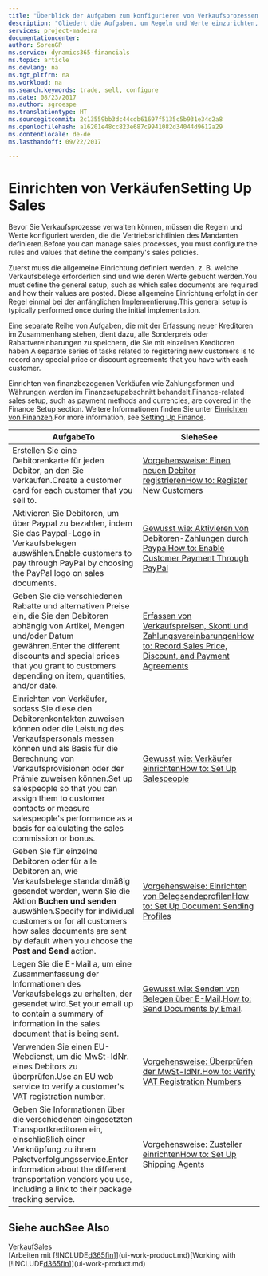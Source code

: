 ```yaml
---
title: "Überblick der Aufgaben zum konfigurieren von Verkaufsprozessen | Microsoft Docs"
description: "Gliedert die Aufgaben, um Regeln und Werte einzurichten, um Ihre Vertriebsrichtlinien und Arbeitsgänge zu definieren."
services: project-madeira
documentationcenter: 
author: SorenGP
ms.service: dynamics365-financials
ms.topic: article
ms.devlang: na
ms.tgt_pltfrm: na
ms.workload: na
ms.search.keywords: trade, sell, configure
ms.date: 08/23/2017
ms.author: sgroespe
ms.translationtype: HT
ms.sourcegitcommit: 2c13559bb3dc44cdb61697f5135c5b931e34d2a8
ms.openlocfilehash: a16201e48cc823e687c9941082d34044d9612a29
ms.contentlocale: de-de
ms.lasthandoff: 09/22/2017

---
```

# <a name="setting-up-sales"></a><span data-ttu-id="b6d89-103">Einrichten von Verkäufen</span><span class="sxs-lookup"><span data-stu-id="b6d89-103">Setting Up Sales</span></span>
<span data-ttu-id="b6d89-104">Bevor Sie Verkaufsprozesse verwalten können, müssen die Regeln und Werte konfiguriert werden, die die Vertriebsrichtlinien des Mandanten definieren.</span><span class="sxs-lookup"><span data-stu-id="b6d89-104">Before you can manage sales processes, you must configure the rules and values that define the company's sales policies.</span></span>

<span data-ttu-id="b6d89-105">Zuerst muss die allgemeine Einrichtung definiert werden, z. B. welche Verkaufsbelege erforderlich sind und wie deren Werte gebucht werden.</span><span class="sxs-lookup"><span data-stu-id="b6d89-105">You must define the general setup, such as which sales documents are required and how their values are posted.</span></span> <span data-ttu-id="b6d89-106">Diese allgemeine Einrichtung erfolgt in der Regel einmal bei der anfänglichen Implementierung.</span><span class="sxs-lookup"><span data-stu-id="b6d89-106">This general setup is typically performed once during the initial implementation.</span></span>

<span data-ttu-id="b6d89-107">Eine separate Reihe von Aufgaben, die mit der Erfassung neuer Kreditoren im Zusammenhang stehen, dient dazu, alle Sonderpreis oder Rabattvereinbarungen zu speichern, die Sie mit einzelnen Kreditoren haben.</span><span class="sxs-lookup"><span data-stu-id="b6d89-107">A separate series of tasks related to registering new customers is to record any special price or discount agreements that you have with each customer.</span></span>

<span data-ttu-id="b6d89-108">Einrichten von finanzbezogenen Verkäufen wie Zahlungsformen und Währungen werden im Finanzsetupabschnitt behandelt.</span><span class="sxs-lookup"><span data-stu-id="b6d89-108">Finance-related sales setup, such as payment methods and currencies, are covered in the Finance Setup section.</span></span> <span data-ttu-id="b6d89-109">Weitere Informationen finden Sie unter [Einrichten von Finanzen](finance-setup-finance.md).</span><span class="sxs-lookup"><span data-stu-id="b6d89-109">For more information, see [Setting Up Finance](finance-setup-finance.md).</span></span>

| <span data-ttu-id="b6d89-110">Aufgabe</span><span class="sxs-lookup"><span data-stu-id="b6d89-110">To</span></span> | <span data-ttu-id="b6d89-111">Siehe</span><span class="sxs-lookup"><span data-stu-id="b6d89-111">See</span></span> |
| --- | --- |
| <span data-ttu-id="b6d89-112">Erstellen Sie eine Debitorenkarte für jeden Debitor, an den Sie verkaufen.</span><span class="sxs-lookup"><span data-stu-id="b6d89-112">Create a customer card for each customer that you sell to.</span></span> |[<span data-ttu-id="b6d89-113">Vorgehensweise: Einen neuen Debitor registrieren</span><span class="sxs-lookup"><span data-stu-id="b6d89-113">How to: Register New Customers</span></span>](sales-how-register-new-customers.md) |
| <span data-ttu-id="b6d89-114">Aktivieren Sie Debitoren, um über Paypal zu bezahlen, indem Sie das Paypal-Logo in Verkaufsbelegen auswählen.</span><span class="sxs-lookup"><span data-stu-id="b6d89-114">Enable customers to pay through PayPal by choosing the PayPal logo on sales documents.</span></span> |[<span data-ttu-id="b6d89-115">Gewusst wie: Aktivieren von Debitoren-Zahlungen durch Paypal</span><span class="sxs-lookup"><span data-stu-id="b6d89-115">How to: Enable Customer Payment Through PayPal</span></span>](sales-how-enable-payment-service-extensions.md) |
| <span data-ttu-id="b6d89-116">Geben Sie die verschiedenen Rabatte und alternativen Preise ein, die Sie den Debitoren abhängig von Artikel, Mengen und/oder Datum gewähren.</span><span class="sxs-lookup"><span data-stu-id="b6d89-116">Enter the different discounts and special prices that you grant to customers depending on item, quantities, and/or date.</span></span> |[<span data-ttu-id="b6d89-117">Erfassen von Verkaufspreisen, Skonti und Zahlungsvereinbarungen</span><span class="sxs-lookup"><span data-stu-id="b6d89-117">How to: Record Sales Price, Discount, and Payment Agreements</span></span>](sales-how-record-sales-price-discount-payment-agreements.md) |
| <span data-ttu-id="b6d89-118">Einrichten von Verkäufer, sodass Sie diese den Debitorenkontakten zuweisen können oder die Leistung des Verkaufspersonals messen können und als Basis für die Berechnung von Verkaufsprovisionen oder der Prämie zuweisen können.</span><span class="sxs-lookup"><span data-stu-id="b6d89-118">Set up salespeople so that you can assign them to customer contacts or measure salespeople's performance as a basis for calculating the sales commission or bonus.</span></span> |[<span data-ttu-id="b6d89-119">Gewusst wie: Verkäufer einrichten</span><span class="sxs-lookup"><span data-stu-id="b6d89-119">How to: Set Up Salespeople</span></span>](sales-how-setup-salespeople.md) |
| <span data-ttu-id="b6d89-120">Geben Sie für einzelne Debitoren oder für alle Debitoren an, wie Verkaufsbelege standardmäßig gesendet werden, wenn Sie die Aktion **Buchen und senden** auswählen.</span><span class="sxs-lookup"><span data-stu-id="b6d89-120">Specify for individual customers or for all customers how sales documents are sent by default when you choose the **Post and Send** action.</span></span> |[<span data-ttu-id="b6d89-121">Vorgehensweise: Einrichten von Belegsendeprofilen</span><span class="sxs-lookup"><span data-stu-id="b6d89-121">How to: Set Up Document Sending Profiles</span></span>](sales-how-setup-document-send-profiles.md) |
| <span data-ttu-id="b6d89-122">Legen Sie die E-Mail a, um eine Zusammenfassung der Informationen des Verkaufsbelegs zu erhalten, der gesendet wird.</span><span class="sxs-lookup"><span data-stu-id="b6d89-122">Set your email up to contain a summary of information in the sales document that is being sent.</span></span> |<span data-ttu-id="b6d89-123">[Gewusst wie: Senden von Belegen über E-Mail](ui-how-send-documents-email.md).</span><span class="sxs-lookup"><span data-stu-id="b6d89-123">[How to: Send Documents by Email](ui-how-send-documents-email.md).</span></span> |
|<span data-ttu-id="b6d89-124">Verwenden Sie einen EU-Webdienst, um die MwSt-IdNr. eines Debitors zu überprüfen.</span><span class="sxs-lookup"><span data-stu-id="b6d89-124">Use an EU web service to verify a customer's VAT registration number.</span></span>|[<span data-ttu-id="b6d89-125">Vorgehensweise: Überprüfen der MwSt-IdNr.</span><span class="sxs-lookup"><span data-stu-id="b6d89-125">How to: Verify VAT Registration Numbers</span></span>](sales-how-to-verify-vat-registration-numbers.md)|
|<span data-ttu-id="b6d89-126">Geben Sie Informationen über die verschiedenen eingesetzten Transportkreditoren ein, einschließlich einer Verknüpfung zu ihrem Paketverfolgungsservice.</span><span class="sxs-lookup"><span data-stu-id="b6d89-126">Enter information about the different transportation vendors you use, including a link to their package tracking service.</span></span>|[<span data-ttu-id="b6d89-127">Vorgehensweise: Zusteller einrichten</span><span class="sxs-lookup"><span data-stu-id="b6d89-127">How to: Set Up Shipping Agents</span></span>](sales-how-to-set-up-shipping-agents.md)|

## <a name="see-also"></a><span data-ttu-id="b6d89-128">Siehe auch</span><span class="sxs-lookup"><span data-stu-id="b6d89-128">See Also</span></span>
[<span data-ttu-id="b6d89-129">Verkauf</span><span class="sxs-lookup"><span data-stu-id="b6d89-129">Sales</span></span>](sales-manage-sales.md)  
<span data-ttu-id="b6d89-130">[Arbeiten mit [!INCLUDE[d365fin](includes/d365fin_md.md)]](ui-work-product.md)</span><span class="sxs-lookup"><span data-stu-id="b6d89-130">[Working with [!INCLUDE[d365fin](includes/d365fin_md.md)]](ui-work-product.md)</span></span>

